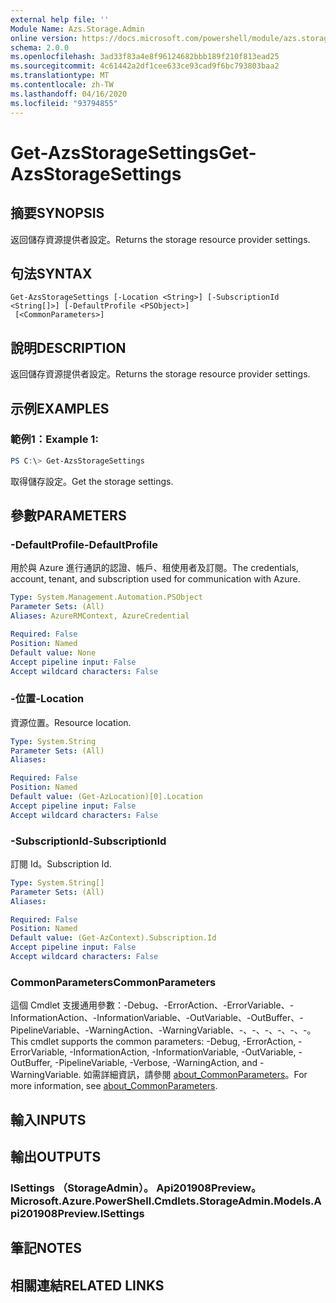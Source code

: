 ```yaml
---
external help file: ''
Module Name: Azs.Storage.Admin
online version: https://docs.microsoft.com/powershell/module/azs.storage.admin/get-azsstoragesettings
schema: 2.0.0
ms.openlocfilehash: 3ad33f83a4e8f96124682bbb189f210f813ead25
ms.sourcegitcommit: 4c61442a2df1cee633ce93cad9f6bc793803baa2
ms.translationtype: MT
ms.contentlocale: zh-TW
ms.lasthandoff: 04/16/2020
ms.locfileid: "93794855"
---
```

# <span data-ttu-id="2fef8-101">Get-AzsStorageSettings</span><span class="sxs-lookup"><span data-stu-id="2fef8-101">Get-AzsStorageSettings</span></span>

## <span data-ttu-id="2fef8-102">摘要</span><span class="sxs-lookup"><span data-stu-id="2fef8-102">SYNOPSIS</span></span>
<span data-ttu-id="2fef8-103">返回儲存資源提供者設定。</span><span class="sxs-lookup"><span data-stu-id="2fef8-103">Returns the storage resource provider settings.</span></span>

## <span data-ttu-id="2fef8-104">句法</span><span class="sxs-lookup"><span data-stu-id="2fef8-104">SYNTAX</span></span>

```
Get-AzsStorageSettings [-Location <String>] [-SubscriptionId <String[]>] [-DefaultProfile <PSObject>]
 [<CommonParameters>]
```

## <span data-ttu-id="2fef8-105">說明</span><span class="sxs-lookup"><span data-stu-id="2fef8-105">DESCRIPTION</span></span>
<span data-ttu-id="2fef8-106">返回儲存資源提供者設定。</span><span class="sxs-lookup"><span data-stu-id="2fef8-106">Returns the storage resource provider settings.</span></span>

## <span data-ttu-id="2fef8-107">示例</span><span class="sxs-lookup"><span data-stu-id="2fef8-107">EXAMPLES</span></span>

### <span data-ttu-id="2fef8-108">範例1：</span><span class="sxs-lookup"><span data-stu-id="2fef8-108">Example 1:</span></span>
```powershell
PS C:\> Get-AzsStorageSettings
```

<span data-ttu-id="2fef8-109">取得儲存設定。</span><span class="sxs-lookup"><span data-stu-id="2fef8-109">Get the storage settings.</span></span>

## <span data-ttu-id="2fef8-110">參數</span><span class="sxs-lookup"><span data-stu-id="2fef8-110">PARAMETERS</span></span>

### <span data-ttu-id="2fef8-111">-DefaultProfile</span><span class="sxs-lookup"><span data-stu-id="2fef8-111">-DefaultProfile</span></span>
<span data-ttu-id="2fef8-112">用於與 Azure 進行通訊的認證、帳戶、租使用者及訂閱。</span><span class="sxs-lookup"><span data-stu-id="2fef8-112">The credentials, account, tenant, and subscription used for communication with Azure.</span></span>

```yaml
Type: System.Management.Automation.PSObject
Parameter Sets: (All)
Aliases: AzureRMContext, AzureCredential

Required: False
Position: Named
Default value: None
Accept pipeline input: False
Accept wildcard characters: False

```

### <span data-ttu-id="2fef8-113">-位置</span><span class="sxs-lookup"><span data-stu-id="2fef8-113">-Location</span></span>
<span data-ttu-id="2fef8-114">資源位置。</span><span class="sxs-lookup"><span data-stu-id="2fef8-114">Resource location.</span></span>

```yaml
Type: System.String
Parameter Sets: (All)
Aliases:

Required: False
Position: Named
Default value: (Get-AzLocation)[0].Location
Accept pipeline input: False
Accept wildcard characters: False

```

### <span data-ttu-id="2fef8-115">-SubscriptionId</span><span class="sxs-lookup"><span data-stu-id="2fef8-115">-SubscriptionId</span></span>
<span data-ttu-id="2fef8-116">訂閱 Id。</span><span class="sxs-lookup"><span data-stu-id="2fef8-116">Subscription Id.</span></span>

```yaml
Type: System.String[]
Parameter Sets: (All)
Aliases:

Required: False
Position: Named
Default value: (Get-AzContext).Subscription.Id
Accept pipeline input: False
Accept wildcard characters: False

```

### <span data-ttu-id="2fef8-117">CommonParameters</span><span class="sxs-lookup"><span data-stu-id="2fef8-117">CommonParameters</span></span>
<span data-ttu-id="2fef8-118">這個 Cmdlet 支援通用參數：-Debug、-ErrorAction、-ErrorVariable、-InformationAction、-InformationVariable、-OutVariable、-OutBuffer、-PipelineVariable、-WarningAction、-WarningVariable、-、-、-、-、-、-。</span><span class="sxs-lookup"><span data-stu-id="2fef8-118">This cmdlet supports the common parameters: -Debug, -ErrorAction, -ErrorVariable, -InformationAction, -InformationVariable, -OutVariable, -OutBuffer, -PipelineVariable, -Verbose, -WarningAction, and -WarningVariable.</span></span> <span data-ttu-id="2fef8-119">如需詳細資訊，請參閱 [about_CommonParameters](http://go.microsoft.com/fwlink/?LinkID=113216)。</span><span class="sxs-lookup"><span data-stu-id="2fef8-119">For more information, see [about_CommonParameters](http://go.microsoft.com/fwlink/?LinkID=113216).</span></span>

## <span data-ttu-id="2fef8-120">輸入</span><span class="sxs-lookup"><span data-stu-id="2fef8-120">INPUTS</span></span>

## <span data-ttu-id="2fef8-121">輸出</span><span class="sxs-lookup"><span data-stu-id="2fef8-121">OUTPUTS</span></span>

### <span data-ttu-id="2fef8-122">ISettings （StorageAdmin）。 Api201908Preview。</span><span class="sxs-lookup"><span data-stu-id="2fef8-122">Microsoft.Azure.PowerShell.Cmdlets.StorageAdmin.Models.Api201908Preview.ISettings</span></span>



## <span data-ttu-id="2fef8-123">筆記</span><span class="sxs-lookup"><span data-stu-id="2fef8-123">NOTES</span></span>

## <span data-ttu-id="2fef8-124">相關連結</span><span class="sxs-lookup"><span data-stu-id="2fef8-124">RELATED LINKS</span></span>

